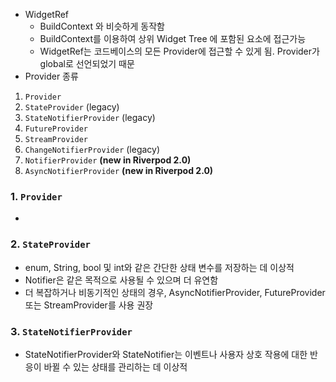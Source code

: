 - WidgetRef
	- BuildContext 와 비슷하게 동작함
	- BuildContext를 이용하여 상위 Widget Tree 에 포함된 요소에 접근가능
	- WidgetRef는 코드베이스의 모든 Provider에 접근할 수 있게 됨.  Provider가 global로 선언되었기 때문
- Provider 종류
1.  `Provider`
2.  `StateProvider` (legacy)
3.  `StateNotifierProvider` (legacy)
4.  `FutureProvider`
5.  `StreamProvider`
6.  `ChangeNotifierProvider` (legacy)
7.  `NotifierProvider` **(new in Riverpod 2.0)**
8.  `AsyncNotifierProvider` **(new in Riverpod 2.0)**

### 1.  `Provider`
- 
### 2.  `StateProvider`
- enum, String, bool 및 int와 같은 간단한 상태 변수를 저장하는 데 이상적 
- Notifier은 같은 목적으로 사용될 수 있으며 더 유연함
- 더 복잡하거나 비동기적인 상태의 경우, AsyncNotifierProvider, FutureProvider 또는 StreamProvider를 사용 권장

### 3.  `StateNotifierProvider`
- StateNotifierProvider와 StateNotifier는 이벤트나 사용자 상호 작용에 대한 반응이 바뀔 수 있는 상태를 관리하는 데 이상적